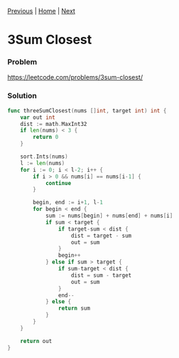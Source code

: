 [Previous](https://github.com/albertopformoso/go-leetcode/blob/main/015-3sum/015-3sum.md) | [Home](https://github.com/albertopformoso/go-leetcode) | [Next]()

# 3Sum Closest

### Problem

https://leetcode.com/problems/3sum-closest/

### Solution

```go
func threeSumClosest(nums []int, target int) int {
	var out int
	dist := math.MaxInt32
	if len(nums) < 3 {
		return 0
	}

	sort.Ints(nums)
	l := len(nums)
	for i := 0; i < l-2; i++ {
		if i > 0 && nums[i] == nums[i-1] {
			continue
		}

		begin, end := i+1, l-1
		for begin < end {
			sum := nums[begin] + nums[end] + nums[i]
			if sum < target {
				if target-sum < dist {
					dist = target - sum
					out = sum
				}
				begin++
			} else if sum > target {
				if sum-target < dist {
					dist = sum - target
					out = sum
				}
				end--
			} else {
				return sum
			}
		}
	}

	return out
}
```
